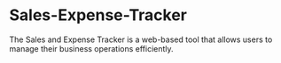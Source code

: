 # Sales-Expense-Tracker
The Sales and Expense Tracker is a web-based tool that allows users to manage their business operations efficiently.
